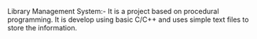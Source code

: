 Library Management System:- It is a project based on procedural programming. It is develop using basic C/C++ and uses simple text files to store the information.
